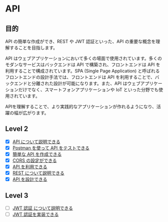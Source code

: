 # API

## 目的

API の簡単な作成ができ、REST や JWT 認証といった、API の重要な概念を理解することを目指します。

API はウェブアプリケーションにおいて多くの場面で使用されています。多くのモダンなサービスはバックエンドは API で構築され、フロントエンドは API を利用することで構成されています。SPA (Single Page Application) と呼ばれるフロントエンドの設計手法では、フロントエンドは API を利用することで、バックエンドと分離された設計が可能になります。また、API はウェブアプリケーションだけでなく、スマートフォンアプリケーションや IoT といった分野でも使用されています。

APIを理解することで、より実践的なアプリケーションが作れるようになり、活躍の幅が広がります。

## Level 2

- [x] [API について説明できる](/quest/technologies/api/API.md)
- [x] [Postman を使って API をテストできる](/quest/technologies/api/POSTMAN.md)
- [x] [簡単な API を作成できる](/quest/technologies/api/EASY_API.md)
- [x] [CORS の設定ができる](/quest/technologies/api/CORS.md)
- [x] [API を利用できる](/quest/technologies/api/USE_API.md)
- [x] [REST について説明できる](/quest/technologies/api/REST.md)
- [x] [API を設計できる](/quest/technologies/api/DESIGN.md)

## Level 3

- [ ] [JWT 認証 について説明できる](/quest/technologies/api/JWT.md)
- [ ] [JWT 認証を実装できる](/quest/technologies/api/CREATE_JWT.md)
